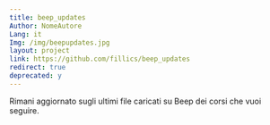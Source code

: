 ```yaml
---
title: beep_updates
Author: NomeAutore
Lang: it
Img: /img/beepupdates.jpg
layout: project
link: https://github.com/fillics/beep_updates
redirect: true
deprecated: y
---
```

Rimani aggiornato sugli ultimi file caricati su Beep dei corsi che vuoi seguire.
